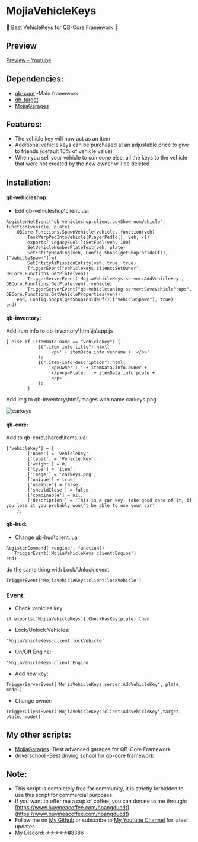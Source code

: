 # MojiaVehicleKeys
🔑 Best VehicleKeys for QB-Core Framework 🔑
## Preview
[Preview - Youtube](https://youtu.be/oR0IcCj9JA0)
## Dependencies:
- [qb-core](https://github.com/qbcore-framework/qb-core) -Main framework
- [qb-target](https://github.com/BerkieBb/qb-target)
- [MojiaGarages](https://github.com/hoangducdt/MojiaGarages)
## Features:
- The vehicle key will now act as an item
- Additional vehicle keys can be purchased at an adjustable price to give to friends (default 10% of vehicle value)
- When you sell your vehicle to someone else, all the keys to the vehicle that were not created by the new owner will be deleted

## Installation:
#### qb-vehicleshop:
- Edit qb-vehicleshop\client.lua:
```
RegisterNetEvent('qb-vehicleshop:client:buyShowroomVehicle', function(vehicle, plate)
    QBCore.Functions.SpawnVehicle(vehicle, function(veh)
        TaskWarpPedIntoVehicle(PlayerPedId(), veh, -1)
        exports['LegacyFuel']:SetFuel(veh, 100)
        SetVehicleNumberPlateText(veh, plate)
        SetEntityHeading(veh, Config.Shops[getShopInsideOf()]["VehicleSpawn"].w)
        SetEntityAsMissionEntity(veh, true, true)
        TriggerEvent("vehiclekeys:client:SetOwner", QBCore.Functions.GetPlate(veh))
        TriggerServerEvent('MojiaVehicleKeys:server:AddVehicleKey', QBCore.Functions.GetPlate(veh), vehicle)
        TriggerServerEvent("qb-vehicletuning:server:SaveVehicleProps", QBCore.Functions.GetVehicleProperties(veh))
    end, Config.Shops[getShopInsideOf()]["VehicleSpawn"], true)
end)
```
#### qb-inventory:
Add item info to qb-inventory\html\js\app.js
```
} else if (itemData.name == "vehiclekey") {
            $(".item-info-title").html(
				'<p>' + itemData.info.vehname + '</p>'
			);
            $(".item-info-description").html(
				'<p>Owner : ' + itemData.info.owner +
				'</p><p>Plate: ' + itemData.info.plate +
				'</p>'
			);
        }
```
Add img to qb-inventory\html\images with name carkeys.png:

![carkeys](https://i.imgur.com/JmRS6v9.png)
#### qb-core:
Add to qb-core\shared\items.lua:
```
['vehiclekey'] = {
		['name'] = 'vehiclekey',
		['label'] = 'Vehicle Key',
		['weight'] = 0,
		['type'] = 'item',
		['image'] = 'carkeys.png',
		['unique'] = true,
		['useable'] = false,
		['shouldClose'] = false,
		['combinable'] = nil,
		['description'] = 'This is a car key, take good care of it, if you lose it you probably won\'t be able to use your car'
	},
```
#### qb-hud:
- Change qb-hud\client.lua
```
RegisterCommand('+engine', function()
   TriggerEvent('MojiaVehicleKeys:client:Engine')
end)
```
do the same thing with Lock/Unlock event
```
TriggerEvent('MojiaVehicleKeys:client:lockVehicle')
```
### Event:
- Check vehicles key:
```
if exports['MojiaVehicleKeys']:CheckHasKey(plate) then
```
- Lock/Unlock Vehicles:
```
'MojiaVehicleKeys:client:lockVehicle'
```
- On/Off Engine:
```
'MojiaVehicleKeys:client:Engine'
```
- Add new key:
```
TriggerServerEvent('MojiaVehicleKeys:server:AddVehicleKey', plate, model)
```
- Change owner:
```
TriggerClientEvent('MojiaVehicleKeys:client:AddVehicleKey',target, plate, model)
```
## My other scripts:
- [MojiaGarages](https://github.com/hoangducdt/MojiaGarages) -Best advanced garages for QB-Core Framework
- [driverschool](https://github.com/hoangducdt/driverschool) -Best driving school for qb-core framework
## Note:
- This script is completely free for community, it is strictly forbidden to use this script for commercial purposes.
- If you want to offer me a cup of coffee, you can donate to me through: [https://www.buymeacoffee.com/hoangducdt](https://www.buymeacoffee.com/hoangducdt)
- Follow me on [My Github](https://github.com/hoangducdt) or subscribe to [My Youtube Channel](https://www.youtube.com/channel/UCFIsOgj9zvEWAwFTPRT5mbQ) for latest updates
- My Discord: ✯✯✯✯✯#8386

